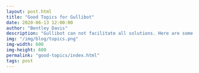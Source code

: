```yaml
---
layout: post.html
title: "Good Topics for Gullibot"
date: 2020-06-13 12:00:00
author: "Bentley Davis"
description: "Gullibot can not facilitate all solutions. Here are some good and bad suggestions"
img: "/img/blog/topics.png"
img-width: 600
img-height: 600
permalink: "good-topics/index.html"
tags: post
---
```

